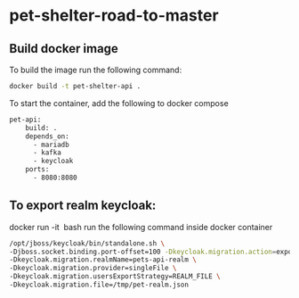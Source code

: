 # pet-shelter-road-to-master

## Build docker image
To build the image run the following command:
```bash
docker build -t pet-shelter-api .
```

To start the container, add the following to docker compose
```bash
pet-api:
    build: .
    depends_on:
      - mariadb
      - kafka
      - keycloak
    ports:
      - 8080:8080
 ```

## To export realm keycloak:

docker run -it <image> bash
run the following command inside docker container
```bash
/opt/jboss/keycloak/bin/standalone.sh \
-Djboss.socket.binding.port-offset=100 -Dkeycloak.migration.action=export \
-Dkeycloak.migration.realmName=pets-api-realm \
-Dkeycloak.migration.provider=singleFile \
-Dkeycloak.migration.usersExportStrategy=REALM_FILE \
-Dkeycloak.migration.file=/tmp/pet-realm.json
```
